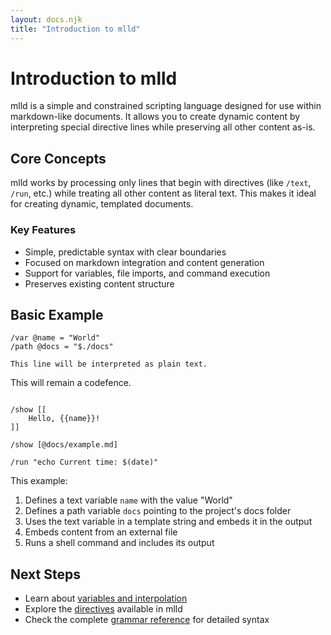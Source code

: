 ```yaml
---
layout: docs.njk
title: "Introduction to mlld"
---
```


# Introduction to mlld

mlld is a simple and constrained scripting language designed for use within markdown-like documents. It allows you to create dynamic content by interpreting special directive lines while preserving all other content as-is.

## Core Concepts

mlld works by processing only lines that begin with directives (like `/text`, `/run`, etc.) while treating all other content as literal text. This makes it ideal for creating dynamic, templated documents.

### Key Features

- Simple, predictable syntax with clear boundaries
- Focused on markdown integration and content generation
- Support for variables, file imports, and command execution
- Preserves existing content structure

## Basic Example

```mlld
/var @name = "World"
/path @docs = "$./docs"

This line will be interpreted as plain text.

```
This will remain a codefence.
```

/show [[
    Hello, {{name}}!
]]

/show [@docs/example.md]

/run "echo Current time: $(date)"
```

This example:
1. Defines a text variable `name` with the value "World"
2. Defines a path variable `docs` pointing to the project's docs folder
3. Uses the text variable in a template string and embeds it in the output
4. Embeds content from an external file
5. Runs a shell command and includes its output

## Next Steps

- Learn about [variables and interpolation](./variables.md)
- Explore the [directives](./directives/README.md) available in mlld
- Check the complete [grammar reference](./grammar-reference.md) for detailed syntax